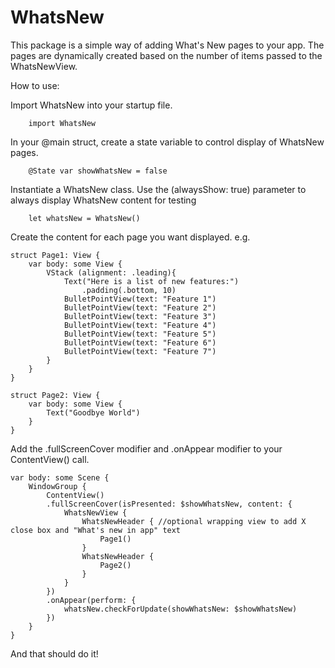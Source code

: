 # WhatsNew

This package is a simple way of adding What's New pages to your app. The pages
are dynamically created based on the number of items passed to the WhatsNewView.

How to use:

Import WhatsNew into your startup file.

```
    import WhatsNew
```

In your @main struct, create a state variable to control display of WhatsNew pages.

```
    @State var showWhatsNew = false
```

Instantiate a WhatsNew class. Use the (alwaysShow: true) parameter to always display WhatsNew content for testing

```
    let whatsNew = WhatsNew()
```


Create the content for each page you want displayed. e.g.

```
struct Page1: View {
    var body: some View {
        VStack (alignment: .leading){
            Text("Here is a list of new features:")
                .padding(.bottom, 10)
            BulletPointView(text: "Feature 1")
            BulletPointView(text: "Feature 2")
            BulletPointView(text: "Feature 3")
            BulletPointView(text: "Feature 4")
            BulletPointView(text: "Feature 5")
            BulletPointView(text: "Feature 6")
            BulletPointView(text: "Feature 7")
        }
    }
}

struct Page2: View {
    var body: some View {
        Text("Goodbye World")
    }
}
```

Add the .fullScreenCover modifier and .onAppear modifier to your ContentView() call.

```
var body: some Scene {
    WindowGroup {
        ContentView()
        .fullScreenCover(isPresented: $showWhatsNew, content: {
            WhatsNewView {
                WhatsNewHeader { //optional wrapping view to add X close box and "What's new in app" text
                    Page1()
                }
                WhatsNewHeader {
                    Page2()
                }
            }
        })
        .onAppear(perform: {
            whatsNew.checkForUpdate(showWhatsNew: $showWhatsNew)
        })
    }
}
```

And that should do it!
